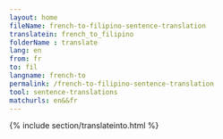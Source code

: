 ```yaml
---
layout: home
fileName: french-to-filipino-sentence-translation
translatein: french_to_filipino
folderName : translate
lang: en
from: fr
to: fil
langname: french-to
permalink: /french-to-filipino-sentence-translation
tool: sentence-translations
matchurls: en&&fr
---
```

{% include section/translateinto.html %}
